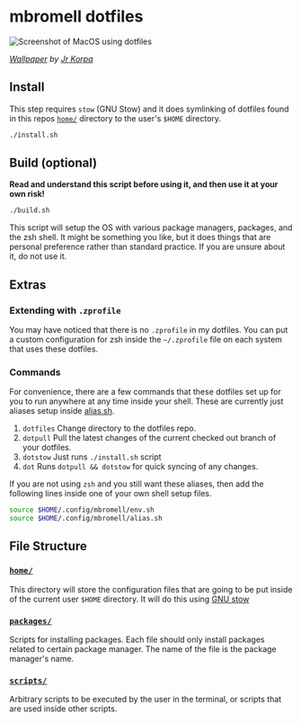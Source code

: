 # mbromell dotfiles

![Screenshot of MacOS using dotfiles](images/screenshot-01.png)

*[Wallpaper](https://unsplash.com/photos/low-angle-photography-of-trees-during-night-time-_OQ8Jc7kBmA)
by [Jr Korpa](https://unsplash.com/@jrkorpa)*

## Install

This step requires `stow` (GNU Stow) and it does symlinking of dotfiles found in
this repos [`home/`](home/) directory to the user's `$HOME` directory.

```bash
./install.sh
```

## Build (optional)

**Read and understand this script before using it, and then use it at your own
risk!**

```bash
./build.sh
```

This script will setup the OS with various package managers, packages, and the
zsh shell. It might be something you like, but it does things that are personal
preference rather than standard practice. If you are unsure about it, do not use
it.

## Extras

### Extending with `.zprofile`

You may have noticed that there is no `.zprofile` in my dotfiles. You can put a
custom configuration for zsh inside the `~/.zprofile` file on each system that
uses these dotfiles.

### Commands

For convenience, there are a few commands that these dotfiles set up for you to
run anywhere at any time inside your shell. These are currently just aliases
setup inside [alias.sh](./home/mbromell/.config/mbromell/alias.sh).

1. `dotfiles` Change directory to the dotfiles repo.
2. `dotpull` Pull the latest changes of the current checked out branch of your
   dotfiles.
3. `dotstow` Just runs `./install.sh` script
4. `dot` Runs `dotpull && dotstow` for quick syncing of any changes.

If you are not using `zsh` and you still want these aliases, then add the
following lines inside one of your own shell setup files.

```bash
source $HOME/.config/mbromell/env.sh
source $HOME/.config/mbromell/alias.sh
```

## File Structure

### [`home/`](home/)

This directory will store the configuration files that are going to be put
inside of the current user `$HOME` directory. It will do this using
[GNU stow](https://brandon.invergo.net/news/2012-05-26-using-gnu-stow-to-manage-your-dotfiles.html)

### [`packages/`](packages/)

Scripts for installing packages. Each file should only install packages related
to certain package manager. The name of the file is the package manager's name.

### [`scripts/`](scripts/)

Arbitrary scripts to be executed by the user in the terminal, or scripts that
are used inside other scripts.
